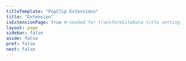 ```yaml
---
titleTemplate: "PopClip Extensions"
title: "Extension"
isExtensionPage: true # needed for transformSiteData title setting
layout: page
sidebar: false
aside: false
pref: false
next: false
---
```

<script setup lang="ts">
import DirectoryPage from '/components/DirectoryPage.vue';
</script>

<DirectoryPage><!-- @content --></DirectoryPage>
